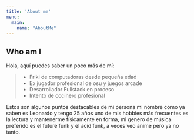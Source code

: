 ```yaml
---
title: 'About me'
menu:
  main:
    name: "AboutMe"
---
```


## Who am I

Hola, aquí puedes saber un poco más de mí:

> - Friki de computadoras desde pequeña edad
> - Ex jugador profesional de osu y juegos arcade
> - Desarrollador Fullstack en proceso
> - Intento de cocinero profesional

Estos son algunos puntos destacables de mi persona
mi nombre como ya saben es Leonardo y tengo 25 años
uno de mis hobbies más frecuentes es la lectura 
y mantenerme físicamente en forma, mi genero de música
preferido es el future funk y el acid funk, a veces veo anime
pero ya no tanto.

